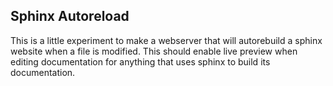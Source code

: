 Sphinx Autoreload
-----------------

This is a little experiment to make a webserver that will
autorebuild a sphinx website when a file is modified. This should
enable live preview when editing documentation for anything that
uses sphinx to build its documentation.
